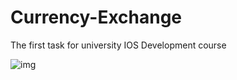 # Currency-Exchange
The first task for university IOS Development course

![img](https://i.imgur.com/JUo3rKP.png)
